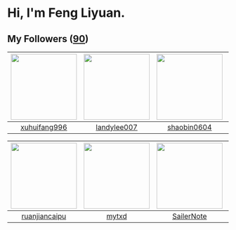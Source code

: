 # Hi, I'm Feng Liyuan.

## My Followers ([90](https://github.com/SunRunAway?tab=followers))

| <img src="https://avatars.githubusercontent.com/u/50138288?v=4" width="150" height="150" /> | <img src="https://avatars.githubusercontent.com/u/8664695?v=4" width="150" height="150" /> | <img src="https://avatars.githubusercontent.com/u/10383?v=4" width="150" height="150" /> | <img src="https://avatars.githubusercontent.com/u/52882128?v=4" width="150" height="150" /> |
| :-----------------------------------------------------------------------------------------: | :----------------------------------------------------------------------------------------: | :--------------------------------------------------------------------------------------: | :-----------------------------------------------------------------------------------------: |
|                       [xuhuifang996](https://github.com/xuhuifang996)                       |                        [landylee007](https://github.com/landylee007)                       |                       [shaobin0604](https://github.com/shaobin0604)                      |                      [markovicmarco](https://github.com/markovicmarco)                      |

| <img src="https://avatars.githubusercontent.com/u/31336171?v=4" width="150" height="150" /> | <img src="https://avatars.githubusercontent.com/u/43415053?v=4" width="150" height="150" /> | <img src="https://avatars.githubusercontent.com/u/14977542?v=4" width="150" height="150" /> | <img src="https://avatars.githubusercontent.com/u/3293915?v=4" width="150" height="150" /> |
| :-----------------------------------------------------------------------------------------: | :-----------------------------------------------------------------------------------------: | :-----------------------------------------------------------------------------------------: | :----------------------------------------------------------------------------------------: |
|                      [ruanjiancaipu](https://github.com/ruanjiancaipu)                      |                              [mytxd](https://github.com/mytxd)                              |                         [SailerNote](https://github.com/SailerNote)                         |                         [fancyfrees](https://github.com/fancyfrees)                        |